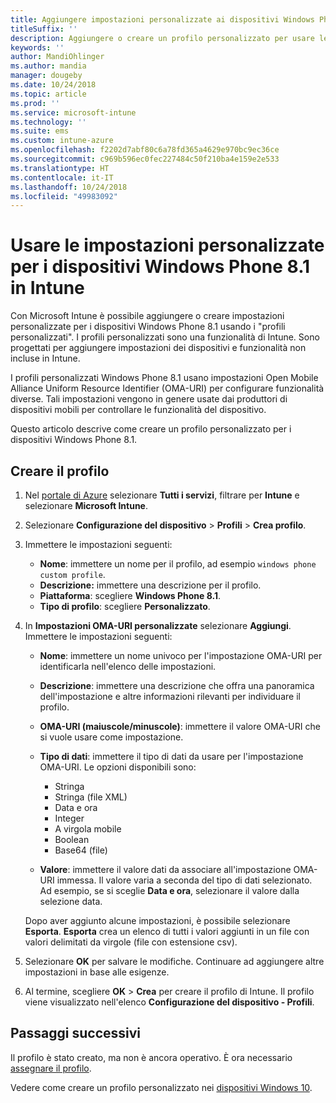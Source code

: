 ```yaml
---
title: Aggiungere impostazioni personalizzate ai dispositivi Windows Phone 8.1 in Microsoft Intune - Azure | Microsoft Docs
titleSuffix: ''
description: Aggiungere o creare un profilo personalizzato per usare le impostazioni OMA-URI per i dispositivi che eseguono Windows Phone 8.1 in Microsoft Intune.
keywords: ''
author: MandiOhlinger
ms.author: mandia
manager: dougeby
ms.date: 10/24/2018
ms.topic: article
ms.prod: ''
ms.service: microsoft-intune
ms.technology: ''
ms.suite: ems
ms.custom: intune-azure
ms.openlocfilehash: f2202d7abf80c6a78fd365a4629e970bc9ec36ce
ms.sourcegitcommit: c969b596ec0fec227484c50f210ba4e159e2e533
ms.translationtype: HT
ms.contentlocale: it-IT
ms.lasthandoff: 10/24/2018
ms.locfileid: "49983092"
---
```

# <a name="use-custom-settings-for-windows-phone-81-devices-in-intune"></a>Usare le impostazioni personalizzate per i dispositivi Windows Phone 8.1 in Intune

Con Microsoft Intune è possibile aggiungere o creare impostazioni personalizzate per i dispositivi Windows Phone 8.1 usando i "profili personalizzati". I profili personalizzati sono una funzionalità di Intune. Sono progettati per aggiungere impostazioni dei dispositivi e funzionalità non incluse in Intune.

I profili personalizzati Windows Phone 8.1 usano impostazioni Open Mobile Alliance Uniform Resource Identifier (OMA-URI) per configurare funzionalità diverse. Tali impostazioni vengono in genere usate dai produttori di dispositivi mobili per controllare le funzionalità del dispositivo.

Questo articolo descrive come creare un profilo personalizzato per i dispositivi Windows Phone 8.1. 

## <a name="create-the-profile"></a>Creare il profilo

1. Nel [portale di Azure](https://portal.azure.com) selezionare **Tutti i servizi**, filtrare per **Intune** e selezionare **Microsoft Intune**.
2. Selezionare **Configurazione del dispositivo** > **Profili** > **Crea profilo**.
3. Immettere le impostazioni seguenti:

    - **Nome**: immettere un nome per il profilo, ad esempio `windows phone custom profile`.
    - **Descrizione:** immettere una descrizione per il profilo.
    - **Piattaforma**: scegliere **Windows Phone 8.1**.
    - **Tipo di profilo**: scegliere **Personalizzato**.

4. In **Impostazioni OMA-URI personalizzate** selezionare **Aggiungi**. Immettere le impostazioni seguenti:

    - **Nome**: immettere un nome univoco per l'impostazione OMA-URI per identificarla nell'elenco delle impostazioni.
    - **Descrizione**: immettere una descrizione che offra una panoramica dell'impostazione e altre informazioni rilevanti per individuare il profilo.
    - **OMA-URI (maiuscole/minuscole)**: immettere il valore OMA-URI che si vuole usare come impostazione.
    - **Tipo di dati**: immettere il tipo di dati da usare per l'impostazione OMA-URI. Le opzioni disponibili sono:

        - Stringa
        - Stringa (file XML)
        - Data e ora
        - Integer
        - A virgola mobile
        - Boolean
        - Base64 (file)

    - **Valore**: immettere il valore dati da associare all'impostazione OMA-URI immessa. Il valore varia a seconda del tipo di dati selezionato. Ad esempio, se si sceglie **Data e ora**, selezionare il valore dalla selezione data.

    Dopo aver aggiunto alcune impostazioni, è possibile selezionare **Esporta**. **Esporta** crea un elenco di tutti i valori aggiunti in un file con valori delimitati da virgole (file con estensione csv).

5. Selezionare **OK** per salvare le modifiche. Continuare ad aggiungere altre impostazioni in base alle esigenze.
6. Al termine, scegliere **OK** > **Crea** per creare il profilo di Intune. Il profilo viene visualizzato nell'elenco **Configurazione del dispositivo - Profili**.

## <a name="next-steps"></a>Passaggi successivi

Il profilo è stato creato, ma non è ancora operativo. È ora necessario [assegnare il profilo](device-profile-assign.md).

Vedere come creare un profilo personalizzato nei [dispositivi Windows 10](custom-settings-windows-10.md).